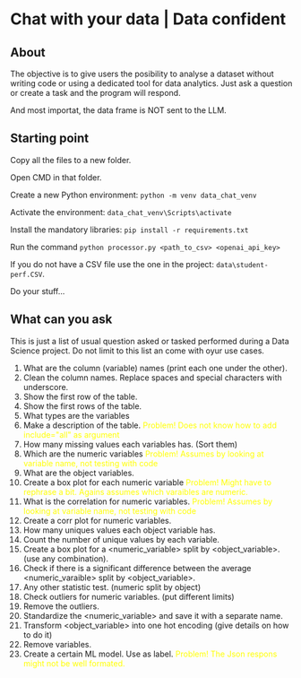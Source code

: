 # Chat with your data | Data confident

## About

The objective is to give users the posibility to analyse a dataset without writing code or using a dedicated tool for data analytics. Just ask a question or create a task and the program will respond.

And most importat, the data frame is NOT sent to the LLM.

## Starting point

Copy all the files to a new folder.

Open CMD in that folder.

Create a new Python environment: `python -m venv data_chat_venv`

Activate the environment:  `data_chat_venv\Scripts\activate`

Install the mandatory libraries: `pip install -r requirements.txt`

Run the command `python processor.py <path_to_csv> <openai_api_key>`

If you do not have a CSV file use the one in the project: `data\student-perf.CSV`.

Do your stuff...


## What can you ask

This is just a list of usual question asked or tasked performed during a Data Science project. Do not limit to this list an come with oyur use cases.

1. What are the column (variable) names (print each one under the other).
2. Clean the column names. Replace spaces and special characters with underscore.
3. Show the first row of the table.
4. Show the first rows of the table.
5. What types are the variables
6. Make a description of the table. <span style="color:yellow">Problem! Does not know how to add include="all" as argument</span>
7. How many missing values each variables has. (Sort them)
8. Which are the numeric variables <span style="color:yellow">Problem! Assumes by looking at variable name, not testing with code</span>
9.  What are the object variables.
10. Create a box plot for each numeric variable <span style="color:yellow"> Problem! Might have to rephrase a bit. Agains assumes which varaibles are numeric.</span>
11. What is the correlation for numeric variables. <span style="color:yellow">Problem! Assumes by looking at variable name, not testing with code</span>
12. Create a corr plot for numeric variables.
13. How many uniques values each object variable has.
14. Count the number of unique values by each variable.
15. Create a box plot for a <numeric_variable> split by <object_variable>. (use any combination).
16. Check if there is a significant difference between the average <numeric_varaible> split by <object_variable>.
17. Any other statistic test. (numeric split by object)
18. Check outliers for numeric variables. (put different limits)
19. Remove the outliers.
20. Standardize the <numeric_variable> and save it with a separate name.
21. Transform <object_variable> into one hot encoding (give details on how to do it)
22. Remove variables.
23. Create a certain ML model. Use <variable> as label. <span style="color:yellow">Problem! The Json respons might not be well formated.</span>
